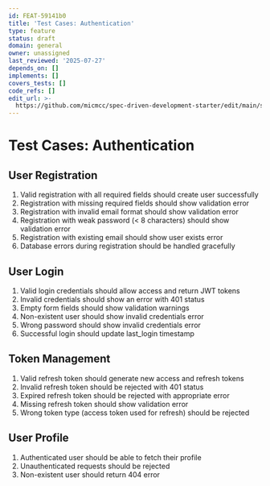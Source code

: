 ```yaml
---
id: FEAT-59141b0
title: 'Test Cases: Authentication'
type: feature
status: draft
domain: general
owner: unassigned
last_reviewed: '2025-07-27'
depends_on: []
implements: []
covers_tests: []
code_refs: []
edit_url: >-
  https://github.com/micmcc/spec-driven-development-starter/edit/main/specs/tests/auth-test-cases.md
---
```

# Test Cases: Authentication

## User Registration
1. Valid registration with all required fields should create user successfully
2. Registration with missing required fields should show validation error
3. Registration with invalid email format should show validation error
4. Registration with weak password (< 8 characters) should show validation error
5. Registration with existing email should show user exists error
6. Database errors during registration should be handled gracefully

## User Login
1. Valid login credentials should allow access and return JWT tokens
2. Invalid credentials should show an error with 401 status
3. Empty form fields should show validation warnings
4. Non-existent user should show invalid credentials error
5. Wrong password should show invalid credentials error
6. Successful login should update last_login timestamp

## Token Management
1. Valid refresh token should generate new access and refresh tokens
2. Invalid refresh token should be rejected with 401 status
3. Expired refresh token should be rejected with appropriate error
4. Missing refresh token should show validation error
5. Wrong token type (access token used for refresh) should be rejected

## User Profile
1. Authenticated user should be able to fetch their profile
2. Unauthenticated requests should be rejected
3. Non-existent user should return 404 error
